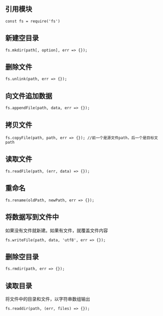 ## 引用模块
`const fs = require('fs')`

## 新建空目录
```
fs.mkdir(path[, option], err => {});
```

## 删除文件
```
fs.unlink(path, err => {});
```

## 向文件追加数据
```
fs.appendFile(path, data, err => {});
```

## 拷贝文件
```
fs.copyFile(path, path, err => {}); //前一个是源文件path，后一个是目标文path
```

## 读取文件
```
fs.readFile(path, (err, data) => {});
```

## 重命名
```
fs.rename(oldPath, newPath, err => {});
```

## 将数据写到文件中
如果没有文件就新建。如果有文件，就覆盖文件内容
```
fs.writeFile(path, data, 'utf8', err => {});
```

## 删除空目录
```
fs.rmdir(path, err => {});
```

## 读取目录
将文件中的目录和文件，以字符串数组输出
```
fs.readdir(path, (err, files) => {});
```